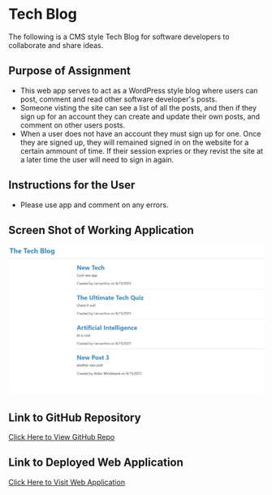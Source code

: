 # Tech Blog
The following is a CMS style Tech Blog for software developers to collaborate and share ideas.

## Purpose of Assignment
 - This web app serves to act as a WordPress style blog where users can post, comment and read other software developer's posts. 
 - Someone visting the site can see a list of all the posts, and then if they sign up for an account they can create and update their own posts, and comment on other users posts. 
 - When a user does not have an account they must sign up for one. Once they are signed up, they will remained signed in on the website for a certain ammount of time. If their session expries or they revist the site at a later time the user will need to sign in again. 

## Instructions for the User
 - Please use app and comment on any errors.

## Screen Shot of Working Application
<img src="./assets/tech-blog.png" alt="screenshot of app being run"/>

## Link to GitHub Repository
[Click Here to View GitHub Repo](https://github.com/Aidan-Windebank/tech-blog)

## Link to Deployed Web Application
[Click Here to Visit Web Application](https://aidan-tech-blog-c68ddbbc814c.herokuapp.com/)